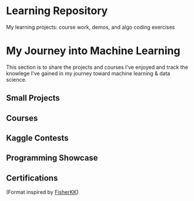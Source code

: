 # Learning Repository
My learning projects: course work, demos, and algo coding exercises

# My Journey into Machine Learning
This section is to share the projects and courses I've enjoyed and track the knowlege I've gained in my journey toward machine learning & data science.

## Small Projects

## Courses

## Kaggle Contests

## Programming Showcase

## Certifications


(Format inspired by [FisherKK](https://github.com/FisherKK/F1sherKK-MyRoadToAI))
